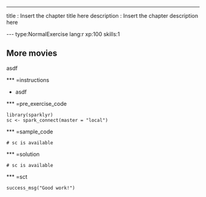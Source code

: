 ---
title       : Insert the chapter title here
description : Insert the chapter description here

--- type:NormalExercise lang:r xp:100 skills:1
## More movies

asdf

*** =instructions
- asdf

*** =pre_exercise_code
```{r}
library(sparklyr)
sc <- spark_connect(master = "local")
```

*** =sample_code
```{r}
# sc is available
```

*** =solution
```{r}
# sc is available

```

*** =sct
```{r}
success_msg("Good work!")
```
